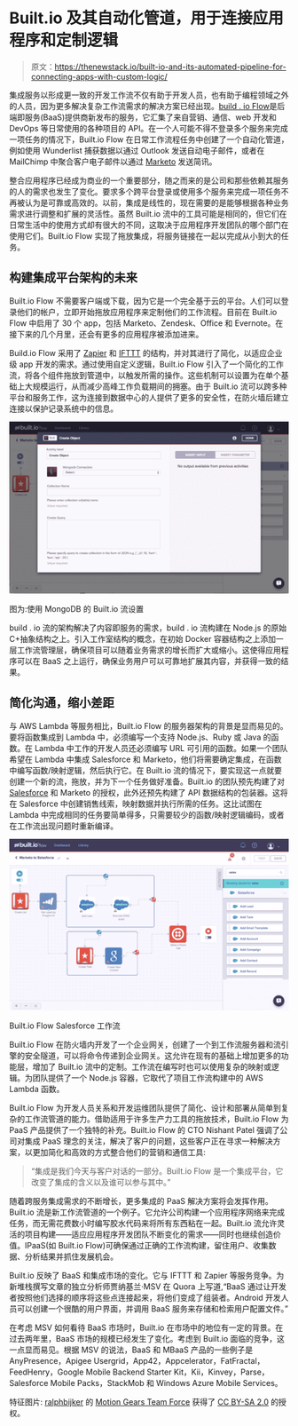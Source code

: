 # Built.io 及其自动化管道，用于连接应用程序和定制逻辑

> 原文：<https://thenewstack.io/built-io-and-its-automated-pipeline-for-connecting-apps-with-custom-logic/>

集成服务以形成更一致的开发工作流不仅有助于开发人员，也有助于编程领域之外的人员，因为更多解决复杂工作流需求的解决方案已经出现。[build . io Flow](https://www.built.io/)是后端即服务(BaaS)提供商新发布的服务，它汇集了来自营销、通信、web 开发和 DevOps 等日常使用的各种项目的 API。在一个人可能不得不登录多个服务来完成一项任务的情况下，Built.io Flow 在日常工作流程任务中创建了一个自动化管道，例如使用 Wunderlist 捕获数据以通过 Outlook 发送自动电子邮件，或者在 MailChimp 中聚合客户电子邮件以通过 [Marketo](http://www.marketo.com/) 发送简讯。

整合应用程序已经成为商业的一个重要部分，随之而来的是公司和那些依赖其服务的人的需求也发生了变化。要求多个跨平台登录或使用多个服务来完成一项任务不再被认为是可靠或高效的。以前，集成是线性的，现在需要的是能够根据各种业务需求进行调整和扩展的灵活性。虽然 Built.io 流中的工具可能是相同的，但它们在日常生活中的使用方式却有很大的不同，这取决于应用程序开发团队的哪个部门在使用它们。Built.io Flow 实现了拖放集成，将服务链接在一起以完成从小到大的任务。

## 构建集成平台架构的未来

Built.io Flow 不需要客户端或下载，因为它是一个完全基于云的平台。人们可以登录他们的帐户，立即开始拖放应用程序来定制他们的工作流程。目前在 Built.io Flow 中启用了 30 个 app，包括 Marketo、Zendesk、Office 和 Evernote。在接下来的几个月里，还会有更多的应用程序被添加进来。

Build.io Flow 采用了 [Zapier](https://zapier.com/) 和 [IFTTT](https://ifttt.com/) 的结构，并对其进行了简化，以适应企业级 app 开发的需求。通过使用自定义逻辑，Built.io Flow 引入了一个简化的工作流，将各个组件拖放到管道中，以触发所需的操作。这些机制可以设置为在单个基础上大规模运行，从而减少高峰工作负载期间的拥塞。由于 Built.io 流可以跨多种平台和服务工作，这为连接到数据中心的人提供了更多的安全性，在防火墙后建立连接以保护记录系统中的信息。

[![Pictured: Built.io Flow Settings with MongoDB](img/51a6ce706bbd2ed6c9527c4ae73a688c.png)](https://thenewstack.io/wp-content/uploads/2015/09/Built_io_Flow_-_Mongo_Settings-1.png)

图为:使用 MongoDB 的 Built.io 流设置

build . io 流的架构解决了内容即服务的需求，build . io 流构建在 Node.js 的原始 C+抽象结构之上。引入工作室结构的概念，在初始 Docker 容器结构之上添加一层工作流管理层，确保项目可以随着业务需求的增长而扩大或缩小。这使得应用程序可以在 BaaS 之上运行，确保业务用户可以可靠地扩展其内容，并获得一致的结果。

## 简化沟通，缩小差距

与 AWS Lambda 等服务相比，Built.io Flow 的服务器架构的背景是显而易见的。要将函数集成到 Lambda 中，必须编写一个支持 Node.js、Ruby 或 Java 的函数。在 Lambda 中工作的开发人员还必须编写 URL 可引用的函数。如果一个团队希望在 Lambda 中集成 Salesforce 和 Marketo，他们将需要确定集成，在函数中编写函数/映射逻辑，然后执行它。在 Built.io 流的情况下，要实现这一点就要创建一个新的流，拖放，并为下一个任务做好准备。Built.io 的团队预先构建了对 [Salesforce](http://www.salesforce.com/) 和 Marketo 的授权，此外还预先构建了 API 数据结构的包装器。这将在 Salesforce 中创建销售线索，映射数据并执行所需的任务。这比试图在 Lambda 中完成相同的任务要简单得多，只需要较少的函数/映射逻辑编码，或者在工作流出现问题时重新编译。

[![Built_io_Flow_-_Salesforce_2 (2)](img/70e3bbdbedb02939fb925fa6e4f09ebd.png)](https://thenewstack.io/wp-content/uploads/2015/09/Built_io_Flow_-_Salesforce_2-2.png)

Built.io Flow Salesforce 工作流

Built.io Flow 在防火墙内开发了一个企业网关，创建了一个到工作流服务器和流引擎的安全隧道，可以将命令传递到企业网关。这允许在现有的基础上增加更多的功能层，增加了 Built.io 流中的定制。工作流在编写时也可以使用复杂的映射或逻辑。为团队提供了一个 Node.js 容器，它取代了项目工作流构建中的 AWS Lambda 函数。

Built.io Flow 为开发人员关系和开发运维团队提供了简化、设计和部署从简单到复杂的工作流管道的能力。借助适用于许多生产力工具的拖放技术，Built.io Flow 为 PaaS 产品提供了一个独特的补充。Built.io Flow 的 CTO Nishant Patel 强调了公司对集成 PaaS 理念的关注，解决了客户的问题，这些客户正在寻求一种解决方案，以更加简化和高效的方式整合他们的营销和通信工具:

> “集成是我们今天与客户对话的一部分。Built.io Flow 是一个集成平台，它改变了集成的含义以及谁可以参与其中。”

随着跨服务集成需求的不断增长，更多集成的 PaaS 解决方案将会发挥作用。Built.io 流是新工作流管道的一个例子。它允许公司构建一个应用程序网络来完成任务，而无需花费数小时编写胶水代码来将所有东西粘在一起。Built.io 流允许灵活的项目构建——适应应用程序开发团队不断变化的需求——同时也继续创造价值。IPaaS(如 Built.io Flow)可确保通过正确的工作流构建，留住用户、收集数据、分析结果并抓住发展机会。

Built.io 反映了 BaaS 和集成市场的变化。它与 IFTTT 和 Zapier 等服务竞争。为新堆栈撰写文章的独立分析师贾纳基兰·MSV 在 Quora 上写道,“BaaS 通过让开发者按照他们选择的顺序将这些点连接起来，将他们变成了组装者。Android 开发人员可以创建一个很酷的用户界面，并调用 BaaS 服务来存储和检索用户配置文件。”

在考虑 MSV 如何看待 BaaS 市场时，Built.io 在市场中的地位有一定的背景。在过去两年里，BaaS 市场的规模已经发生了变化。考虑到 Built.io 面临的竞争，这一点显而易见。根据 MSV 的说法，BaaS 和 MBaaS 产品的一些例子是 AnyPresence，Apigee Usergrid，App42，Appcelerator，FatFractal，FeedHenry，Google Mobile Backend Starter Kit，Kii，Kinvey，Parse，Salesforce Mobile Packs，StackMob 和 Windows Azure Mobile Services。

特征图片: [ralphbijker](https://www.flickr.com/photos/17258892@N05/) 的 [Motion Gears Team Force](https://www.flickr.com/photos/17258892@N05/2588347668) 获得了 [CC BY-SA 2.0](https://creativecommons.org/licenses/by-sa/2.0/) 的授权。

<svg xmlns:xlink="http://www.w3.org/1999/xlink" viewBox="0 0 68 31" version="1.1"><title>Group</title> <desc>Created with Sketch.</desc></svg>